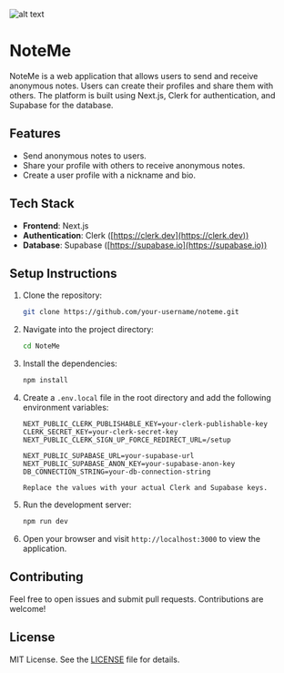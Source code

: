 ![alt text](image.png)

# NoteMe

NoteMe is a web application that allows users to send and receive anonymous notes. Users can create their profiles and share them with others. The platform is built using Next.js, Clerk for authentication, and Supabase for the database.

## Features
- Send anonymous notes to users.
- Share your profile with others to receive anonymous notes.
- Create a user profile with a nickname and bio.

## Tech Stack
- **Frontend**: Next.js
- **Authentication**: Clerk ([https://clerk.dev](https://clerk.dev))
- **Database**: Supabase ([https://supabase.io](https://supabase.io))

## Setup Instructions

1. Clone the repository:

   ```bash
   git clone https://github.com/your-username/noteme.git
   ```

2. Navigate into the project directory:


   ```bash
   cd NoteMe
   ```

3. Install the dependencies:

   ```bash
   npm install
   ```

4. Create a `.env.local` file in the root directory and add the following environment variables:

   ```env
   NEXT_PUBLIC_CLERK_PUBLISHABLE_KEY=your-clerk-publishable-key
   CLERK_SECRET_KEY=your-clerk-secret-key
   NEXT_PUBLIC_CLERK_SIGN_UP_FORCE_REDIRECT_URL=/setup

   NEXT_PUBLIC_SUPABASE_URL=your-supabase-url
   NEXT_PUBLIC_SUPABASE_ANON_KEY=your-supabase-anon-key
   DB_CONNECTION_STRING=your-db-connection-string

   Replace the values with your actual Clerk and Supabase keys.
   ```

5. Run the development server:

   ```bash 
   npm run dev
   ```

6. Open your browser and visit `http://localhost:3000` to view the application.

## Contributing

Feel free to open issues and submit pull requests. Contributions are welcome!

## License

MIT License. See the [LICENSE](LICENSE) file for details.
